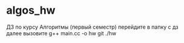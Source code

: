# algos_hw
ДЗ по курсу Алгоритмы (первый семестр)
перейдите в папку с дз  
далее вызовите 
    g++ main.cc -o hw  git
    ./hw